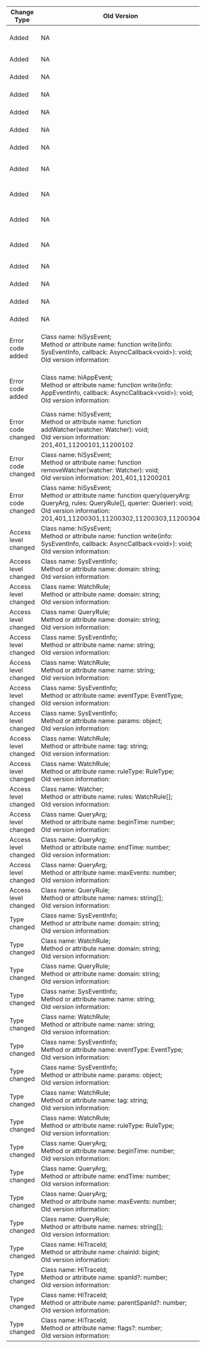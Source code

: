| Change Type | Old Version | New Version | d.ts File |
| ---- | ------ | ------ | -------- |
|Added|NA|Class name: hiSysEvent;<br>Method or attribute name: function exportSysEvents(queryArg: QueryArg, rules: QueryRule[]): number;|@ohos.hiSysEvent.d.ts|
|Added|NA|Class name: hiSysEvent;<br>Method or attribute name: function subscribe(rules: QueryRule[]): number;|@ohos.hiSysEvent.d.ts|
|Added|NA|Class name: hiSysEvent;<br>Method or attribute name: function unsubscribe(): void;|@ohos.hiSysEvent.d.ts|
|Added|NA|Class name: QueryArg;<br>Method or attribute name: fromSeq?: number;|@ohos.hiSysEvent.d.ts|
|Added|NA|Class name: QueryArg;<br>Method or attribute name: toSeq?: number;|@ohos.hiSysEvent.d.ts|
|Added|NA|Class name: QueryRule;<br>Method or attribute name: condition?: string;|@ohos.hiSysEvent.d.ts|
|Added|NA|Class name: logLibrary;<br>Method or attribute name: function list(logType: string): LogEntry[];|@ohos.logLibrary.d.ts|
|Added|NA|Class name: logLibrary;<br>Method or attribute name: function copy(logType: string, logName: string, dest: string): Promise\<void>;|@ohos.logLibrary.d.ts|
|Added|NA|Class name: logLibrary;<br>Method or attribute name: function copy(logType: string, logName: string, dest: string, callback: AsyncCallback\<void>): void;|@ohos.logLibrary.d.ts|
|Added|NA|Class name: logLibrary;<br>Method or attribute name: function move(logType: string, logName: string, dest: string): Promise\<void>;|@ohos.logLibrary.d.ts|
|Added|NA|Class name: logLibrary;<br>Method or attribute name: function move(logType: string, logName: string, dest: string, callback: AsyncCallback\<void>): void;|@ohos.logLibrary.d.ts|
|Added|NA|Class name: logLibrary;<br>Method or attribute name: function remove(logType: string, logName: string): void;|@ohos.logLibrary.d.ts|
|Added|NA|Class name: LogEntry;<br>Method or attribute name: name: string;|@ohos.logLibrary.d.ts|
|Added|NA|Class name: LogEntry;<br>Method or attribute name: mtime: number;|@ohos.logLibrary.d.ts|
|Added|NA|Class name: LogEntry;<br>Method or attribute name: size: number;|@ohos.logLibrary.d.ts|
|Error code added|Class name: hiSysEvent;<br>Method or attribute name: function write(info: SysEventInfo, callback: AsyncCallback\<void>): void;<br>Old version information: |Class name: hiSysEvent;<br>Method or attribute name: function write(info: SysEventInfo, callback: AsyncCallback\<void>): void;<br>New version information: 401,11200001,11200002,11200003,11200004,11200051,11200052,11200053,11200054|@ohos.hiSysEvent.d.ts|
|Error code added|Class name: hiAppEvent;<br>Method or attribute name: function write(info: AppEventInfo, callback: AsyncCallback\<void>): void;<br>Old version information: |Class name: hiAppEvent;<br>Method or attribute name: function write(info: AppEventInfo, callback: AsyncCallback\<void>): void;<br>New version information: 401,11100001,11101001,11101002,11101003,11101004,11101005,11101006|@ohos.hiviewdfx.hiAppEvent.d.ts|
|Error code changed|Class name: hiSysEvent;<br>Method or attribute name: function addWatcher(watcher: Watcher): void;<br>Old version information: 201,401,11200101,11200102|Class name: hiSysEvent;<br>Method or attribute name: function addWatcher(watcher: Watcher): void;<br>New version information: 201,202,401,11200101,11200102|@ohos.hiSysEvent.d.ts|
|Error code changed|Class name: hiSysEvent;<br>Method or attribute name: function removeWatcher(watcher: Watcher): void;<br>Old version information: 201,401,11200201|Class name: hiSysEvent;<br>Method or attribute name: function removeWatcher(watcher: Watcher): void;<br>New version information: 201,202,401,11200201|@ohos.hiSysEvent.d.ts|
|Error code changed|Class name: hiSysEvent;<br>Method or attribute name: function query(queryArg: QueryArg, rules: QueryRule[], querier: Querier): void;<br>Old version information: 201,401,11200301,11200302,11200303,11200304|Class name: hiSysEvent;<br>Method or attribute name: function query(queryArg: QueryArg, rules: QueryRule[], querier: Querier): void;<br>New version information: 201,202,401,11200301,11200302,11200303,11200304|@ohos.hiSysEvent.d.ts|
|Access level changed|Class name: hiSysEvent;<br>Method or attribute name: function write(info: SysEventInfo, callback: AsyncCallback\<void>): void;<br>Old version information: |Class name: hiSysEvent;<br>Method or attribute name: function write(info: SysEventInfo, callback: AsyncCallback\<void>): void;<br>New version information: systemapi|@ohos.hiSysEvent.d.ts|
|Access level changed|Class name: SysEventInfo;<br>Method or attribute name: domain: string;<br>Old version information: |Class name: SysEventInfo;<br>Method or attribute name: domain: string;<br>New version information: systemapi|@ohos.hiSysEvent.d.ts|
|Access level changed|Class name: WatchRule;<br>Method or attribute name: domain: string;<br>Old version information: |Class name: WatchRule;<br>Method or attribute name: domain: string;<br>New version information: systemapi|@ohos.hiSysEvent.d.ts|
|Access level changed|Class name: QueryRule;<br>Method or attribute name: domain: string;<br>Old version information: |Class name: QueryRule;<br>Method or attribute name: domain: string;<br>New version information: systemapi|@ohos.hiSysEvent.d.ts|
|Access level changed|Class name: SysEventInfo;<br>Method or attribute name: name: string;<br>Old version information: |Class name: SysEventInfo;<br>Method or attribute name: name: string;<br>New version information: systemapi|@ohos.hiSysEvent.d.ts|
|Access level changed|Class name: WatchRule;<br>Method or attribute name: name: string;<br>Old version information: |Class name: WatchRule;<br>Method or attribute name: name: string;<br>New version information: systemapi|@ohos.hiSysEvent.d.ts|
|Access level changed|Class name: SysEventInfo;<br>Method or attribute name: eventType: EventType;<br>Old version information: |Class name: SysEventInfo;<br>Method or attribute name: eventType: EventType;<br>New version information: systemapi|@ohos.hiSysEvent.d.ts|
|Access level changed|Class name: SysEventInfo;<br>Method or attribute name: params: object;<br>Old version information: |Class name: SysEventInfo;<br>Method or attribute name: params: object;<br>New version information: systemapi|@ohos.hiSysEvent.d.ts|
|Access level changed|Class name: WatchRule;<br>Method or attribute name: tag: string;<br>Old version information: |Class name: WatchRule;<br>Method or attribute name: tag: string;<br>New version information: systemapi|@ohos.hiSysEvent.d.ts|
|Access level changed|Class name: WatchRule;<br>Method or attribute name: ruleType: RuleType;<br>Old version information: |Class name: WatchRule;<br>Method or attribute name: ruleType: RuleType;<br>New version information: systemapi|@ohos.hiSysEvent.d.ts|
|Access level changed|Class name: Watcher;<br>Method or attribute name: rules: WatchRule[];<br>Old version information: |Class name: Watcher;<br>Method or attribute name: rules: WatchRule[];<br>New version information: systemapi|@ohos.hiSysEvent.d.ts|
|Access level changed|Class name: QueryArg;<br>Method or attribute name: beginTime: number;<br>Old version information: |Class name: QueryArg;<br>Method or attribute name: beginTime: number;<br>New version information: systemapi|@ohos.hiSysEvent.d.ts|
|Access level changed|Class name: QueryArg;<br>Method or attribute name: endTime: number;<br>Old version information: |Class name: QueryArg;<br>Method or attribute name: endTime: number;<br>New version information: systemapi|@ohos.hiSysEvent.d.ts|
|Access level changed|Class name: QueryArg;<br>Method or attribute name: maxEvents: number;<br>Old version information: |Class name: QueryArg;<br>Method or attribute name: maxEvents: number;<br>New version information: systemapi|@ohos.hiSysEvent.d.ts|
|Access level changed|Class name: QueryRule;<br>Method or attribute name: names: string[];<br>Old version information: |Class name: QueryRule;<br>Method or attribute name: names: string[];<br>New version information: systemapi|@ohos.hiSysEvent.d.ts|
|Type changed|Class name: SysEventInfo;<br>Method or attribute name: domain: string;<br>Old version information: |Class name: SysEventInfo;<br>Method or attribute name: domain: string;<br>New version information: string|@ohos.hiSysEvent.d.ts|
|Type changed|Class name: WatchRule;<br>Method or attribute name: domain: string;<br>Old version information: |Class name: WatchRule;<br>Method or attribute name: domain: string;<br>New version information: string|@ohos.hiSysEvent.d.ts|
|Type changed|Class name: QueryRule;<br>Method or attribute name: domain: string;<br>Old version information: |Class name: QueryRule;<br>Method or attribute name: domain: string;<br>New version information: string|@ohos.hiSysEvent.d.ts|
|Type changed|Class name: SysEventInfo;<br>Method or attribute name: name: string;<br>Old version information: |Class name: SysEventInfo;<br>Method or attribute name: name: string;<br>New version information: string|@ohos.hiSysEvent.d.ts|
|Type changed|Class name: WatchRule;<br>Method or attribute name: name: string;<br>Old version information: |Class name: WatchRule;<br>Method or attribute name: name: string;<br>New version information: string|@ohos.hiSysEvent.d.ts|
|Type changed|Class name: SysEventInfo;<br>Method or attribute name: eventType: EventType;<br>Old version information: |Class name: SysEventInfo;<br>Method or attribute name: eventType: EventType;<br>New version information: EventType|@ohos.hiSysEvent.d.ts|
|Type changed|Class name: SysEventInfo;<br>Method or attribute name: params: object;<br>Old version information: |Class name: SysEventInfo;<br>Method or attribute name: params: object;<br>New version information: object|@ohos.hiSysEvent.d.ts|
|Type changed|Class name: WatchRule;<br>Method or attribute name: tag: string;<br>Old version information: |Class name: WatchRule;<br>Method or attribute name: tag: string;<br>New version information: string|@ohos.hiSysEvent.d.ts|
|Type changed|Class name: WatchRule;<br>Method or attribute name: ruleType: RuleType;<br>Old version information: |Class name: WatchRule;<br>Method or attribute name: ruleType: RuleType;<br>New version information: RuleType|@ohos.hiSysEvent.d.ts|
|Type changed|Class name: QueryArg;<br>Method or attribute name: beginTime: number;<br>Old version information: |Class name: QueryArg;<br>Method or attribute name: beginTime: number;<br>New version information: number|@ohos.hiSysEvent.d.ts|
|Type changed|Class name: QueryArg;<br>Method or attribute name: endTime: number;<br>Old version information: |Class name: QueryArg;<br>Method or attribute name: endTime: number;<br>New version information: number|@ohos.hiSysEvent.d.ts|
|Type changed|Class name: QueryArg;<br>Method or attribute name: maxEvents: number;<br>Old version information: |Class name: QueryArg;<br>Method or attribute name: maxEvents: number;<br>New version information: number|@ohos.hiSysEvent.d.ts|
|Type changed|Class name: QueryRule;<br>Method or attribute name: names: string[];<br>Old version information: |Class name: QueryRule;<br>Method or attribute name: names: string[];<br>New version information: string[]|@ohos.hiSysEvent.d.ts|
|Type changed|Class name: HiTraceId;<br>Method or attribute name: chainId: bigint;<br>Old version information: |Class name: HiTraceId;<br>Method or attribute name: chainId: bigint;<br>New version information: bigint|@ohos.hiTraceChain.d.ts|
|Type changed|Class name: HiTraceId;<br>Method or attribute name: spanId?: number;<br>Old version information: |Class name: HiTraceId;<br>Method or attribute name: spanId?: number;<br>New version information: ?number|@ohos.hiTraceChain.d.ts|
|Type changed|Class name: HiTraceId;<br>Method or attribute name: parentSpanId?: number;<br>Old version information: |Class name: HiTraceId;<br>Method or attribute name: parentSpanId?: number;<br>New version information: ?number|@ohos.hiTraceChain.d.ts|
|Type changed|Class name: HiTraceId;<br>Method or attribute name: flags?: number;<br>Old version information: |Class name: HiTraceId;<br>Method or attribute name: flags?: number;<br>New version information: ?number|@ohos.hiTraceChain.d.ts|

